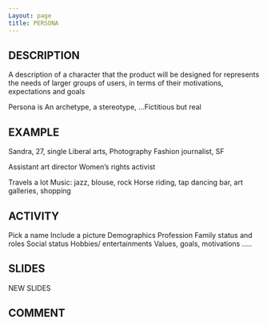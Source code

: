 ```yaml
---
Layout: page
title: PERSONA
---
```

## DESCRIPTION
A description of a character that the product will be designed for represents the needs of larger groups of users, in terms of their motivations, expectations and goals 

Persona is An archetype, a stereotype, …Fictitious but real

## EXAMPLE

Sandra, 27, single
Liberal arts, Photography 
Fashion journalist, SF

Assistant art director
Women’s rights activist

Travels a lot
Music: jazz, blouse, rock
Horse riding, tap dancing
bar, art galleries, shopping 

## ACTIVITY

Pick a name
Include a picture
Demographics
Profession
Family status and roles
Social status
Hobbies/ entertainments
Values, goals, motivations
.....

## SLIDES
NEW SLIDES


## COMMENT

